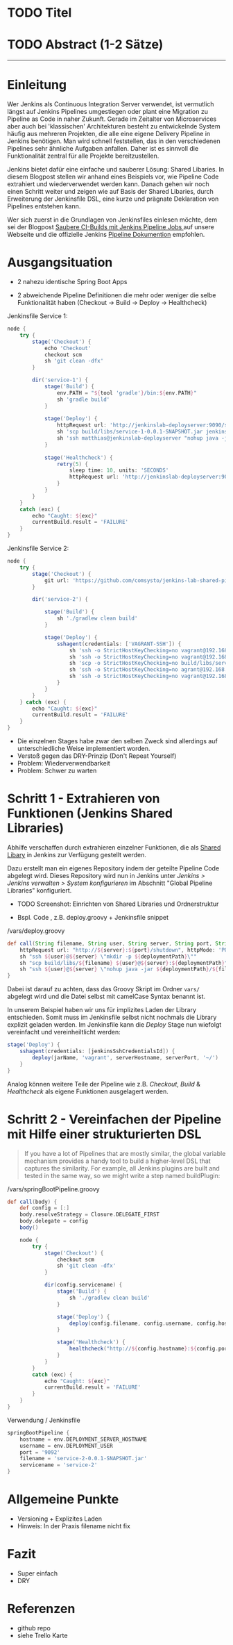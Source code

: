 # TODO Titel
# TODO Abstract (1-2 Sätze)

---


# Einleitung

Wer Jenkins als Continuous Integration Server verwendet, ist vermutlich längst auf Jenkins Pipelines umgestiegen oder plant eine Migration zu Pipeline as Code in naher Zukunft. Gerade im Zeitalter von Microservices aber auch bei 'klassischen' Architekturen besteht zu entwickelnde System häufig aus mehreren Projekten, die alle eine eigene Delivery Pipeline in Jenkins benötigen. Man wird schnell feststellen, das in den verschiedenen Pipelines sehr ähnliche Aufgaben anfallen. Daher ist es sinnvoll die Funktionalität zentral für alle Projekte bereitzustellen. 

Jenkins bietet dafür eine einfache und sauberer Lösung: Shared Libaries. In diesem Blogpost stellen wir anhand eines Beispiels vor, wie Pipeline Code extrahiert und wiederverwendet werden kann. Danach gehen wir noch einen Schritt weiter und zeigen wie auf Basis der Shared Libaries, durch Erweiterung der Jenkinsfile DSL, eine kurze und prägnate Deklaration von Pipelines entstehen kann.

Wer sich zuerst in die Grundlagen von Jenkinsfiles einlesen möchte, dem sei der Blogpost
[Saubere CI-Builds mit Jenkins Pipeline Jobs ](https://comsysto.com/blog-post/saubere-ci-builds-mit-jenkins-pipeline-jobs-docker-und-blue-ocean) auf unsere Webseite und die offizielle Jenkins [Pipeline Dokumention](https://jenkins.io/doc/book/pipeline/) empfohlen.


# Ausgangsituation

* 2 nahezu identische Spring Boot Apps

* 2 abweichende Pipeline Definitionen die mehr oder weniger die selbe Funktionalität haben (Checkout -> Build -> Deploy -> Healthcheck)

Jenkinsfile Service 1:

~~~groovy
node {
	try {
		stage('Checkout') {
			echo 'Checkout'
			checkout scm
			sh 'git clean -dfx'
		}

		dir('service-1') {	
			stage('Build') {
				env.PATH = "${tool 'gradle'}/bin:${env.PATH}"
				sh 'gradle build'
			}
			
			stage('Deploy') {
				httpRequest url: 'http://jenkinslab-deployserver:9090/shutdown', httpMode: 'POST', validResponseCodes: '200,408'
				sh 'scp build/libs/service-1-0.0.1-SNAPSHOT.jar jenkins@jenkinslab-deployserver:~/jenkinslab/service-1/'
				sh 'ssh matthias@jenkinslab-deployserver "nohup java -jar jenkinslab/service-1/service-1-0.0.1-SNAPSHOT.jar --server.port=9090" &'
			}
			
			stage('Healthcheck') {
				retry(5) {
					sleep time: 10, units: 'SECONDS'
					httpRequest url: 'http://jenkinslab-deployserver:9090/health', validResponseContent: '"status":"UP"'
				}
			}
		}
	}
	catch (exc) {
		echo "Caught: ${exc}"
		currentBuild.result = 'FAILURE'
	}
}
~~~

Jenkinsfile Service 2:

~~~groovy
node {
    try {
        stage('Checkout') {
            git url: 'https://github.com/comsysto/jenkins-lab-shared-pipeline.git', credentialsId: 'GITHUB_CRED'
        }

        dir('service-2') {

            stage('Build') {
                sh './gradlew clean build'
            }

            stage('Deploy') {
                sshagent(credentials: ['VAGRANT-SSH']) {
                    sh 'ssh -o StrictHostKeyChecking=no vagrant@192.168.33.10  mkdir -p service-2'
                    sh 'ssh -o StrictHostKeyChecking=no vagrant@192.168.33.10 ./service-2/shutdown.sh || true'
                    sh 'scp -o StrictHostKeyChecking=no build/libs/service-2-0.0.1-SNAPSHOT.jar startup.sh shutdown.sh vagrant@192.168.33.10:~/service-2/'
                    sh 'ssh -o StrictHostKeyChecking=no agrant@192.168.33.10 chmod -R 755 /service-2'
                    sh 'ssh -o StrictHostKeyChecking=no vagrant@192.168.33.10 ./service-2/startup.sh &'
                }
            }
        }
    } catch (exc) {
        echo "Caught: ${exc}"
        currentBuild.result = 'FAILURE'
    }
}
~~~

* Die einzelnen Stages habe zwar den selben Zweck sind allerdings auf unterschiedliche Weise implementiert worden.
* Verstoß gegen das DRY-Prinzip (Don't Repeat Yourself) 
* Problem: Wiederverwendbarkeit
* Problem: Schwer zu warten


# Schritt 1 - Extrahieren von Funktionen (Jenkins Shared Libraries)

Abhilfe verschaffen durch extrahieren einzelner Funktionen, die als [Shared Libary](https://jenkins.io/doc/book/pipeline/shared-libraries/) in Jenkins zur Verfügung gestellt werden.

Dazu erstellt man ein eigenes Repository indem der geteilte Pipeline Code abgelegt wird. Dieses Repository wird nun in Jenkins unter *Jenkins > Jenkins verwalten > System konfigurieren* im Abschnitt "Global Pipeline Libraries" konfiguriert.


* TODO Screenshot: Einrichten von Shared Libraries und Ordnerstruktur 



* Bspl. Code , z.B. deploy.groovy + Jenkinsfile snippet

/vars/deploy.groovy

~~~groovy
def call(String filename, String user, String server, String port, String deploymentPath = '~/deployment/') {
    httpRequest url: "http://${server}:${port}/shutdown", httpMode: 'POST', validResponseCodes: '200,408,404'
	sh "ssh ${user}@${server} \"mkdir -p ${deploymentPath}\""
	sh "scp build/libs/${filename} ${user}@${server}:${deploymentPath}"
	sh "ssh ${user}@${server} \"nohup java -jar ${deploymentPath}/${filename} --server.port=${port}\" &"
}
~~~

Dabei ist darauf zu achten, dass das Groovy Skript im Ordner `vars/` abgelegt wird und die Datei selbst mit camelCase Syntax benannt ist. 


In unserem Beispiel haben wir uns für implizites Laden der Library entschieden. Somit muss im Jenkinsfile selbst nicht nochmals die Library explizit geladen werden. Im Jenkinsfile kann die *Deploy* Stage nun wiefolgt vereinfacht und vereinheiltlicht werden:

~~~groovy
stage('Deploy') {
    sshagent(credentials: [jenkinsSshCredentialsId]) {
        deploy(jarName, 'vagrant', serverHostname, serverPort, '~/')
    }
}
~~~

Analog können weitere Teile der Pipeline wie z.B. *Checkout*, *Build* & *Healthcheck* als eigene Funktionen ausgelagert werden.

# Schritt 2 - Vereinfachen der Pipeline mit Hilfe einer strukturierten DSL 

>If you have a lot of Pipelines that are mostly similar, the global variable mechanism provides a handy tool to build a higher-level DSL that captures the similarity. For example, all Jenkins plugins are built and tested in the same way, so we might write a step named buildPlugin:

/vars/springBootPipeline.groovy

~~~groovy
def call(body) {
    def config = [:]
    body.resolveStrategy = Closure.DELEGATE_FIRST
    body.delegate = config
    body()

    node {
        try {
            stage('Checkout') {
                checkout scm
                sh 'git clean -dfx'
            }

            dir(config.servicename) {
                stage('Build') {
                    sh './gradlew clean build'
                }

                stage('Deploy') {
                    deploy(config.filename, config.username, config.hostname, config.port)
                }

                stage('Healthcheck') {
                    healthcheck("http://${config.hostname}:${config.port}/health")
                }
            }
        }
        catch (exc) {
            echo "Caught: ${exc}"
            currentBuild.result = 'FAILURE'
        }
    }
}
~~~

Verwendung / Jenkinsfile

~~~groovy
springBootPipeline {
    hostname = env.DEPLOYMENT_SERVER_HOSTNAME
    username = env.DEPLOYMENT_USER
    port = '9092'
    filename = 'service-2-0.0.1-SNAPSHOT.jar'
    servicename = 'service-2'
}
~~~


# Allgemeine Punkte

* Versioning + Explizites Laden
* Hinweis: In der Praxis filename nicht fix 

# Fazit

* Super einfach
* DRY


# Referenzen
* github repo
* siehe Trello Karte


